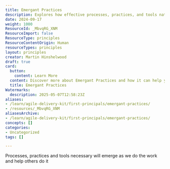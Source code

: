```yaml
---
title: Emergant Practices
description: Explores how effective processes, practices, and tools naturally develop through hands-on work and collaboration in evolving environments.
date: 2024-09-17
weight: 1000
ResourceId: _MbvqRG_XNM
ResourceImport: false
ResourceType: principles
ResourceContentOrigin: Human
resourceTypes: principles
layout: principles
creator: Martin Hinshelwood
draft: true
card:
  button:
    content: Learn More
  content: Discover more about Emergant Practices and how it can help you in your Agile journey!
  title: Emergant Practices
Watermarks:
  description: 2025-05-07T12:58:23Z
aliases:
- /learn/agile-delivery-kit/first-principals/emergant-practices/
- /resources/_MbvqRG_XNM
aliasesArchive:
- /learn/agile-delivery-kit/first-principals/emergant-practices/
concepts: []
categories:
- Uncategorized
tags: []

---
```

Processes, practices and tools necessary will emerge as we do the work and help others do it
